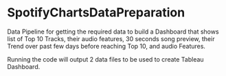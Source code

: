 # SpotifyChartsDataPreparation

Data Pipeline for getting the required data to build a Dashboard that shows list of Top 10 Tracks, their audio features, 30 seconds song preview, their Trend over past few days before reaching Top 10, and audio Features.

Running the code will output 2 data files to be used to create Tableau Dashboard. 
